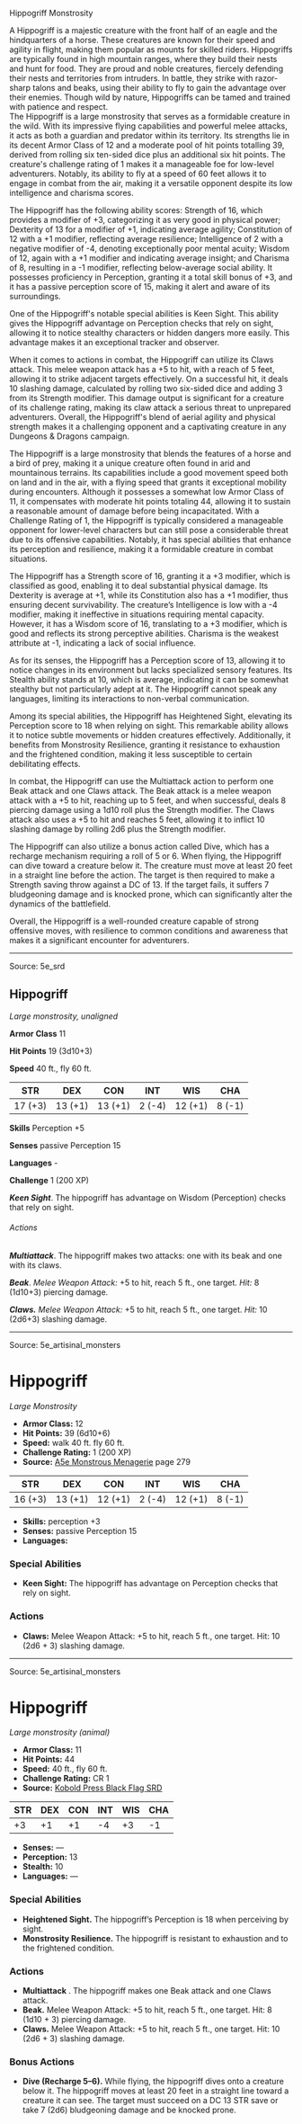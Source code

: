 <MonsterName/>Hippogriff</MonsterName>
<CreatureType/>Monstrosity</CreatureType>

<summary>A Hippogriff is a majestic creature with the front half of an eagle and the hindquarters of a horse. These creatures are known for their speed and agility in flight, making them popular as mounts for skilled riders. Hippogriffs are typically found in high mountain ranges, where they build their nests and hunt for food. They are proud and noble creatures, fiercely defending their nests and territories from intruders. In battle, they strike with razor-sharp talons and beaks, using their ability to fly to gain the advantage over their enemies. Though wild by nature, Hippogriffs can be tamed and trained with patience and respect.</summary>

<summary>The Hippogriff is a large monstrosity that serves as a formidable creature in the wild. With its impressive flying capabilities and powerful melee attacks, it acts as both a guardian and predator within its territory. Its strengths lie in its decent Armor Class of 12 and a moderate pool of hit points totalling 39, derived from rolling six ten-sided dice plus an additional six hit points. The creature's challenge rating of 1 makes it a manageable foe for low-level adventurers. Notably, its ability to fly at a speed of 60 feet allows it to engage in combat from the air, making it a versatile opponent despite its low intelligence and charisma scores.</summary>

<detail>

The Hippogriff has the following ability scores: Strength of 16, which provides a modifier of +3, categorizing it as very good in physical power; Dexterity of 13 for a modifier of +1, indicating average agility; Constitution of 12 with a +1 modifier, reflecting average resilience; Intelligence of 2 with a negative modifier of -4, denoting exceptionally poor mental acuity; Wisdom of 12, again with a +1 modifier and indicating average insight; and Charisma of 8, resulting in a -1 modifier, reflecting below-average social ability. It possesses proficiency in Perception, granting it a total skill bonus of +3, and it has a passive perception score of 15, making it alert and aware of its surroundings.

One of the Hippogriff's notable special abilities is Keen Sight. This ability gives the Hippogriff advantage on Perception checks that rely on sight, allowing it to notice stealthy characters or hidden dangers more easily. This advantage makes it an exceptional tracker and observer.

When it comes to actions in combat, the Hippogriff can utilize its Claws attack. This melee weapon attack has a +5 to hit, with a reach of 5 feet, allowing it to strike adjacent targets effectively. On a successful hit, it deals 10 slashing damage, calculated by rolling two six-sided dice and adding 3 from its Strength modifier. This damage output is significant for a creature of its challenge rating, making its claw attack a serious threat to unprepared adventurers. Overall, the Hippogriff's blend of aerial agility and physical strength makes it a challenging opponent and a captivating creature in any Dungeons & Dragons campaign.

The Hippogriff is a large monstrosity that blends the features of a horse and a bird of prey, making it a unique creature often found in arid and mountainous terrains. Its capabilities include a good movement speed both on land and in the air, with a flying speed that grants it exceptional mobility during encounters. Although it possesses a somewhat low Armor Class of 11, it compensates with moderate hit points totaling 44, allowing it to sustain a reasonable amount of damage before being incapacitated. With a Challenge Rating of 1, the Hippogriff is typically considered a manageable opponent for lower-level characters but can still pose a considerable threat due to its offensive capabilities. Notably, it has special abilities that enhance its perception and resilience, making it a formidable creature in combat situations.

The Hippogriff has a Strength score of 16, granting it a +3 modifier, which is classified as good, enabling it to deal substantial physical damage. Its Dexterity is average at +1, while its Constitution also has a +1 modifier, thus ensuring decent survivability. The creature’s Intelligence is low with a -4 modifier, making it ineffective in situations requiring mental capacity. However, it has a Wisdom score of 16, translating to a +3 modifier, which is good and reflects its strong perceptive abilities. Charisma is the weakest attribute at -1, indicating a lack of social influence.

As for its senses, the Hippogriff has a Perception score of 13, allowing it to notice changes in its environment but lacks specialized sensory features. Its Stealth ability stands at 10, which is average, indicating it can be somewhat stealthy but not particularly adept at it. The Hippogriff cannot speak any languages, limiting its interactions to non-verbal communication.

Among its special abilities, the Hippogriff has Heightened Sight, elevating its Perception score to 18 when relying on sight. This remarkable ability allows it to notice subtle movements or hidden creatures effectively. Additionally, it benefits from Monstrosity Resilience, granting it resistance to exhaustion and the frightened condition, making it less susceptible to certain debilitating effects.

In combat, the Hippogriff can use the Multiattack action to perform one Beak attack and one Claws attack. The Beak attack is a melee weapon attack with a +5 to hit, reaching up to 5 feet, and when successful, deals 8 piercing damage using a 1d10 roll plus the Strength modifier. The Claws attack also uses a +5 to hit and reaches 5 feet, allowing it to inflict 10 slashing damage by rolling 2d6 plus the Strength modifier.

The Hippogriff can also utilize a bonus action called Dive, which has a recharge mechanism requiring a roll of 5 or 6. When flying, the Hippogriff can dive toward a creature below it. The creature must move at least 20 feet in a straight line before the action. The target is then required to make a Strength saving throw against a DC of 13. If the target fails, it suffers 7 bludgeoning damage and is knocked prone, which can significantly alter the dynamics of the battlefield.

Overall, the Hippogriff is a well-rounded creature capable of strong offensive moves, with resilience to common conditions and awareness that makes it a significant encounter for adventurers.</detail>



---

Source: 5e_srd

## Hippogriff

*Large monstrosity, unaligned*

**Armor Class** 11

**Hit Points** 19 (3d10+3)

**Speed** 40 ft., fly 60 ft.

| STR     | DEX     | CON     | INT    | WIS     | CHA    |
|---------|---------|---------|--------|---------|--------|
| 17 (+3) | 13 (+1) | 13 (+1) | 2 (-4) | 12 (+1) | 8 (-1) |

**Skills** Perception +5

**Senses** passive Perception 15

**Languages** -

**Challenge** 1 (200 XP)

***Keen Sight***. The hippogriff has advantage on Wisdom (Perception) checks that rely on sight.

###### Actions

***Multiattack***. The hippogriff makes two attacks: one with its beak and one with its claws.

***Beak***. *Melee Weapon Attack:* +5 to hit, reach 5 ft., one target. *Hit:* 8 (1d10+3) piercing damage.

***Claws.*** *Melee Weapon Attack:* +5 to hit, reach 5 ft., one target. *Hit:* 10 (2d6+3) slashing damage.



---

Source: 5e_artisinal_monsters

# Hippogriff

*Large* *Monstrosity*

- **Armor Class:** 12
- **Hit Points:** 39 (6d10+6)
- **Speed:** walk 40 ft. fly 60 ft.
- **Challenge Rating:** 1 (200 XP)
- **Source:** [A5e Monstrous Menagerie](https://enpublishingrpg.com/products/level-up-monstrous-menagerie-a5e) page 279

| STR | DEX | CON | INT | WIS | CHA |
| --- | --- | --- | --- | --- | --- |
| 16 (+3) | 13 (+1) | 12 (+1) | 2 (-4) | 12 (+1) | 8 (-1) |

- **Skills:** perception +3
- **Senses:** passive Perception 15
- **Languages:** 

### Special Abilities

- **Keen Sight:** The hippogriff has advantage on Perception checks that rely on sight.

### Actions

- **Claws:** Melee Weapon Attack: +5 to hit, reach 5 ft., one target. Hit: 10 (2d6 + 3) slashing damage.






---

Source: 5e_artisinal_monsters

# Hippogriff

*Large monstrosity (animal)*

- **Armor Class:** 11
- **Hit Points:** 44
- **Speed:** 40 ft., fly 60 ft.
- **Challenge Rating:** CR 1
- **Source:** [Kobold Press Black Flag SRD](https://koboldpress.com/black-flag-roleplaying/)

| STR | DEX | CON | INT | WIS | CHA |
| --- | --- | --- | --- | --- | --- |
| +3 | +1 | +1 | -4 | +3 | -1 |

- **Senses:** —
- **Perception:** 13
- **Stealth:** 10
- **Languages:** —

### Special Abilities

- **Heightened Sight.** The hippogriff’s Perception is 18 when perceiving by sight.
- **Monstrosity Resilience.** The hippogriff is resistant to exhaustion and to the frightened condition.

### Actions

- **Multiattack** . The hippogriff makes one Beak attack and one Claws attack.
- **Beak.** Melee Weapon Attack: +5 to hit, reach 5 ft., one target. Hit: 8 (1d10 + 3) piercing damage.
- **Claws.** Melee Weapon Attack: +5 to hit, reach 5 ft., one target. Hit: 10 (2d6 + 3) slashing damage.

### Bonus Actions

- **Dive (Recharge 5–6).** While flying, the hippogriff dives onto a creature below it. The hippogriff moves at least 20 feet in a straight line toward a creature it can see. The target must succeed on a DC 13 STR save or take 7 (2d6) bludgeoning damage and be knocked prone.



